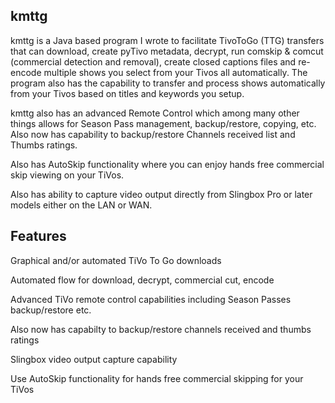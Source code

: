 kmttg
-----
kmttg is a Java based program I wrote to facilitate TivoToGo (TTG) transfers that can download, create pyTivo metadata, decrypt, run comskip & comcut (commercial detection and removal), create closed captions files and re-encode multiple shows you select from your Tivos all automatically. The program also has the capability to transfer and process shows automatically from your Tivos based on titles and keywords you setup.

kmttg also has an advanced Remote Control which among many other things allows for Season Pass management, backup/restore, copying, etc. Also now has capability to backup/restore Channels received list and Thumbs ratings.

Also has AutoSkip functionality where you can enjoy hands free commercial skip viewing on your TiVos.

Also has ability to capture video output directly from Slingbox Pro or later models either on the LAN or WAN.

Features
--------
Graphical and/or automated TiVo To Go downloads

Automated flow for download, decrypt, commercial cut, encode

Advanced TiVo remote control capabilities including Season Passes backup/restore etc.

Also now has capabilty to backup/restore channels received and thumbs ratings

Slingbox video output capture capability

Use AutoSkip functionality for hands free commercial skipping for your TiVos
